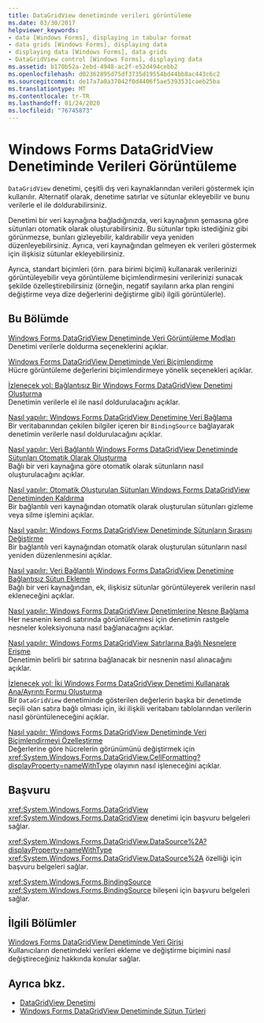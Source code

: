 ```yaml
---
title: DataGridView denetiminde verileri görüntüleme
ms.date: 03/30/2017
helpviewer_keywords:
- data [Windows Forms], displaying in tabular format
- data grids [Windows Forms], displaying data
- displaying data [Windows Forms], data grids
- DataGridView control [Windows Forms], displaying data
ms.assetid: b170b52a-2ebd-4948-ac2f-e52d494cebb2
ms.openlocfilehash: d02362895d75df3735d19554bd44bb8ac443c6c2
ms.sourcegitcommit: de17a7a0a37042f0d4406f5ae5393531caeb25ba
ms.translationtype: MT
ms.contentlocale: tr-TR
ms.lasthandoff: 01/24/2020
ms.locfileid: "76745873"
---
```

# <a name="displaying-data-in-the-windows-forms-datagridview-control"></a>Windows Forms DataGridView Denetiminde Verileri Görüntüleme
`DataGridView` denetimi, çeşitli dış veri kaynaklarından verileri göstermek için kullanılır. Alternatif olarak, denetime satırlar ve sütunlar ekleyebilir ve bunu verilerle el ile doldurabilirsiniz.  
  
 Denetimi bir veri kaynağına bağladığınızda, veri kaynağının şemasına göre sütunları otomatik olarak oluşturabilirsiniz. Bu sütunlar tıpkı istediğiniz gibi görünmezse, bunları gizleyebilir, kaldırabilir veya yeniden düzenleyebilirsiniz. Ayrıca, veri kaynağından gelmeyen ek verileri göstermek için ilişkisiz sütunlar ekleyebilirsiniz.  
  
 Ayrıca, standart biçimleri (örn. para birimi biçimi) kullanarak verilerinizi görüntüleyebilir veya görüntüleme biçimlendirmesini verilerinizi sunacak şekilde özelleştirebilirsiniz (örneğin, negatif sayıların arka plan rengini değiştirme veya dize değerlerini değiştirme gibi) ilgili görüntülerle).  
  
## <a name="in-this-section"></a>Bu Bölümde  
 [Windows Forms DataGridView Denetiminde Veri Görüntüleme Modları](data-display-modes-in-the-windows-forms-datagridview-control.md)  
 Denetimi verilerle doldurma seçeneklerini açıklar.  
  
 [Windows Forms DataGridView Denetiminde Veri Biçimlendirme](data-formatting-in-the-windows-forms-datagridview-control.md)  
 Hücre görüntüleme değerlerini biçimlendirmeye yönelik seçenekleri açıklar.  
  
 [İzlenecek yol: Bağlantısız Bir Windows Forms DataGridView Denetimi Oluşturma](walkthrough-creating-an-unbound-windows-forms-datagridview-control.md)  
 Denetimin verilerle el ile nasıl doldurulacağını açıklar.  
  
 [Nasıl yapılır: Windows Forms DataGridView Denetimine Veri Bağlama](how-to-bind-data-to-the-windows-forms-datagridview-control.md)  
 Bir veritabanından çekilen bilgiler içeren bir `BindingSource` bağlayarak denetimin verilerle nasıl doldurulacağını açıklar.  
  
 [Nasıl yapılır: Veri Bağlantılı Windows Forms DataGridView Denetiminde Sütunları Otomatik Olarak Oluşturma](autogenerate-columns-in-a-data-bound-wf-datagridview-control.md)  
 Bağlı bir veri kaynağına göre otomatik olarak sütunların nasıl oluşturulacağını açıklar.  
  
 [Nasıl yapılır: Otomatik Oluşturulan Sütunları Windows Forms DataGridView Denetiminden Kaldırma](remove-autogenerated-columns-from-a-wf-datagridview-control.md)  
 Bir bağlantılı veri kaynağından otomatik olarak oluşturulan sütunları gizleme veya silme işlemini açıklar.  
  
 [Nasıl yapılır: Windows Forms DataGridView Denetiminde Sütunların Sırasını Değiştirme](how-to-change-the-order-of-columns-in-the-windows-forms-datagridview-control.md)  
 Bir bağlantılı veri kaynağından otomatik olarak oluşturulan sütunların nasıl yeniden düzenlenmesini açıklar.  
  
 [Nasıl yapılır: Veri Bağlantılı Windows Forms DataGridView Denetimine Bağlantısız Sütun Ekleme](unbound-column-to-a-data-bound-datagridview.md)  
 Bağlı bir veri kaynağından, ek, ilişkisiz sütunlar görüntüleyerek verilerin nasıl ekleneceğini açıklar.  
  
 [Nasıl yapılır: Windows Forms DataGridView Denetimlerine Nesne Bağlama](how-to-bind-objects-to-windows-forms-datagridview-controls.md)  
 Her nesnenin kendi satırında görüntülenmesi için denetimin rastgele nesneler koleksiyonuna nasıl bağlanacağını açıklar.  
  
 [Nasıl yapılır: Windows Forms DataGridView Satırlarına Bağlı Nesnelere Erişme](how-to-access-objects-bound-to-windows-forms-datagridview-rows.md)  
 Denetimin belirli bir satırına bağlanacak bir nesnenin nasıl alınacağını açıklar.  
  
 [İzlenecek yol: İki Windows Forms DataGridView Denetimi Kullanarak Ana/Ayrıntı Formu Oluşturma](creating-a-master-detail-form-using-two-datagridviews.md)  
 Bir `DataGridView` denetiminde gösterilen değerlerin başka bir denetimde seçili olan satıra bağlı olması için, iki ilişkili veritabanı tablolarından verilerin nasıl görüntüleneceğini açıklar.  
  
 [Nasıl yapılır: Windows Forms DataGridView Denetiminde Veri Biçimlendirmeyi Özelleştirme](how-to-customize-data-formatting-in-the-windows-forms-datagridview-control.md)  
 Değerlerine göre hücrelerin görünümünü değiştirmek için <xref:System.Windows.Forms.DataGridView.CellFormatting?displayProperty=nameWithType> olayının nasıl işleneceğini açıklar.  
  
## <a name="reference"></a>Başvuru  
 <xref:System.Windows.Forms.DataGridView>  
 <xref:System.Windows.Forms.DataGridView> denetimi için başvuru belgeleri sağlar.  
  
 <xref:System.Windows.Forms.DataGridView.DataSource%2A?displayProperty=nameWithType>  
 <xref:System.Windows.Forms.DataGridView.DataSource%2A> özelliği için başvuru belgeleri sağlar.  
  
 <xref:System.Windows.Forms.BindingSource>  
 <xref:System.Windows.Forms.BindingSource> bileşeni için başvuru belgeleri sağlar.  
  
## <a name="related-sections"></a>İlgili Bölümler  
 [Windows Forms DataGridView Denetiminde Veri Girişi](data-entry-in-the-windows-forms-datagridview-control.md)  
 Kullanıcıların denetimdeki verileri ekleme ve değiştirme biçimini nasıl değiştireceğiniz hakkında konular sağlar.  
  
## <a name="see-also"></a>Ayrıca bkz.

- [DataGridView Denetimi](datagridview-control-windows-forms.md)
- [Windows Forms DataGridView Denetiminde Sütun Türleri](column-types-in-the-windows-forms-datagridview-control.md)

